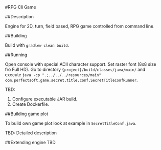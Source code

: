 #RPG Cli Game

##Description

Engine for 2D, turn, field based, RPG game controlled from command  line.

##Building

Build with `gradlew clean build`.

##Running

Open console with special ACII character support. Set raster font (8x8 size fro Full HD). Go to directory 
`{project}/build/classes/java/main/` and execute `java -cp ".;../../../resources/main" com.perfectsoft.game.secret.title.conf.SecretTitleConfRunner`.

TBD:
1. Configure executable JAR build.
2. Create Dockerfile.

##Building game plot

To build own game plot look at example in `SecretTitleConf.java`.

TBD: Detailed description

##Extending engine
TBD
